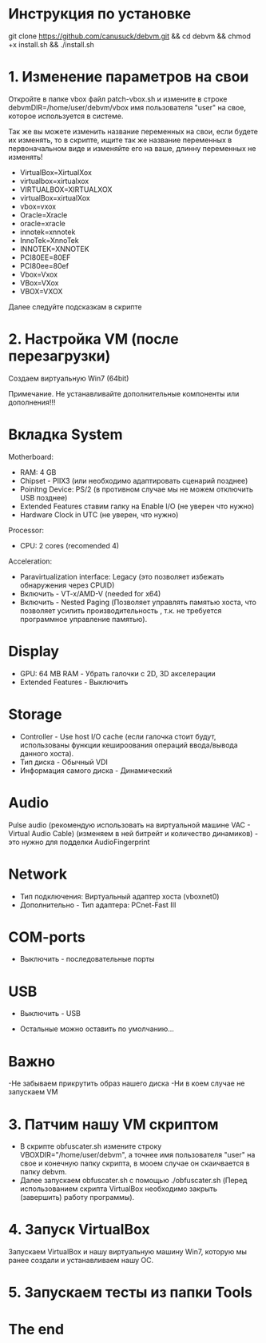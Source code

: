 # Инструкция по установке

git clone https://github.com/canusuck/debvm.git && cd debvm && chmod +x install.sh && ./install.sh

# 1. Изменение параметров на свои

Откройте в папке vbox файл patch-vbox.sh и измените в строке debvmDIR=/home/user/debvm/vbox имя пользователя "user" на свое, которое используется в системе.

Так же вы можете изменить название переменных на свои, если будете их изменять, то в скрипте, ищите так же название переменных в первоначальном виде и изменяйте его на ваше, длинну переменных не изменять! 

- VirtualBox=XirtualXox
- virtualbox=xirtualxox
- VIRTUALBOX=XIRTUALXOX
- virtualBox=xirtualXox
- vbox=vxox
- Oracle=Xracle
- oracle=xracle
- innotek=xnnotek
- InnoTek=XnnoTek
- INNOTEK=XNNOTEK
- PCI80EE=80EF
- PCI80ee=80ef
- Vbox=Vxox
- VBox=VXox
- VBOX=VXOX

Далее следуйте подсказкам в скрипте

# 2. Настройка VM (после перезагрузки)

Создаем виртуальную Win7 (64bit)

Примечание. Не устанавливайте дополнительные компоненты или дополнения!!!

# Вкладка System

Motherboard:

- RAM: 4 GB
- Chipset - PIIX3                                     (или необходимо адаптировать сценарий позднее)
- Poinitng Device: PS/2                               (в противном случае мы не можем отключить USB позднее)
- Extended Features ставим галку на Enable I/O        (не уверен что нужно)
- Hardware Clock in UTC                               (не уверен, что нужно)

Processor:
- CPU: 2 cores                                        (recomended 4)

Acceleration:
- Paravirtualization interface: Legacy                (это позволяет избежать обнаружения через CPUID)
- Включить - VT-x/AMD-V                               (needed for x64)
- Включить - Nested Paging                            (Позволяет управлять памятью хоста, что позволяет усилить производительность , т.к. не требуется программное управление памятью).

# Display
- GPU: 64 MB RAM - Убрать галочки с 2D, 3D акселерации
- Extended Features - Выключить

# Storage
- Controller - Use host I/O cache                     (если галочка стоит будут, использованы функции кешироования операций ввода/вывода данного хоста).
- Тип диска - Обычный VDI
- Информация самого диска - Динамический

# Audio
Pulse audio (рекомендую использовать на виртуальной машине VAC - Virtual Audio Cable) (изменяем в ней битрейт и количество динамиков) - это нужно для подделки AudioFingerprint

# Network
- Тип подключения: Виртуальный адаптер хоста (vboxnet0) 
- Дополнительно - Тип адаптера: PCnet-Fast III

# COM-ports
- Выключить - последовательные порты

# USB
- Выключить - USB

- Остальные можно оставить по умолчанию...

# Важно

-Не забываем прикрутить образ нашего диска
-Ни в коем случае не запускаем VM

# 3. Патчим нашу VM скриптом
- В скрипте obfuscater.sh измените строку VBOXDIR="/home/user/debvm", а точнее имя пользователя "user" на свое и конечную папку скрипта, в мооем случае он скаичвается в папку debvm.
- Далее запускаем obfuscater.sh с помощью ./obfuscater.sh     (Перед использованием скрипта VirtualBox необходимо закрыть (завершить) работу программы).

# 4. Запуск VirtualBox 
Запускаем VirtualBox и нашу виртуальную машину Win7, которую мы ранее создали и устанавливаем нашу ОС.

# 5. Запускаем тесты из папки Tools

# The end
